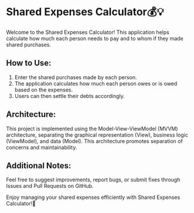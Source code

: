 # Shared Expenses Calculator💰💡

Welcome to the Shared Expenses Calculator! This application helps calculate how much each person needs to pay and to whom if they made shared purchases.

## How to Use:
1. Enter the shared purchases made by each person.
2. The application calculates how much each person owes or is owed based on the expenses.
3. Users can then settle their debts accordingly.

## Architecture:
This project is implemented using the Model-View-ViewModel (MVVM) architecture, separating the graphical representation (View), business logic (ViewModel), and data (Model). This architecture promotes separation of concerns and maintainability.

## Additional Notes:
Feel free to suggest improvements, report bugs, or submit fixes through Issues and Pull Requests on GitHub.

Enjoy managing your shared expenses efficiently with Shared Expenses Calculator!🌟
